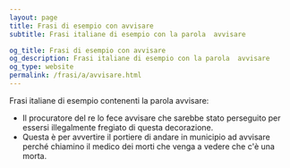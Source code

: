 ```yaml
---
layout: page
title: Frasi di esempio con avvisare 
subtitle: Frasi italiane di esempio con la parola  avvisare

og_title: Frasi di esempio con avvisare 
og_description: Frasi italiane di esempio con la parola  avvisare
og_type: website
permalink: /frasi/a/avvisare.html
---
```


Frasi italiane di esempio contenenti la parola avvisare:


- Il procuratore del re lo fece avvisare che sarebbe stato perseguito per essersi illegalmente fregiato di questa decorazione.
- Questa è per avvertire il portiere di andare in municipio ad avvisare perché chiamino il medico dei morti che venga a vedere che c'è una morta.

